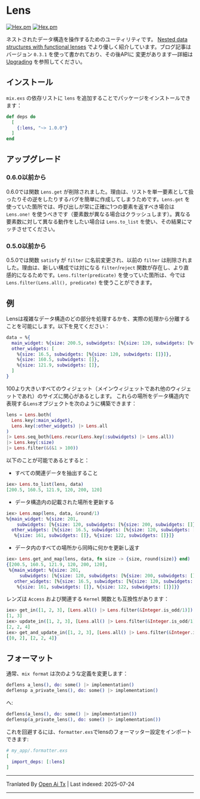 # Lens

[![Hex.pm](http://img.shields.io/hexpm/v/lens.svg)](https://hex.pm/packages/lens) [![Hex.pm](http://img.shields.io/hexpm/dt/lens.svg)](https://hex.pm/packages/lens)

ネストされたデータ構造を操作するためのユーティリティです。
[Nested data structures with functional lenses](https://yapee.svbtle.com/nested-data-structures-with-lens)
でより優しく紹介しています。ブログ記事はバージョン `0.3.1` を使って書かれており、その後APIに
変更があります—詳細は [Upgrading](#upgrading) を参照してください。

## インストール

`mix.exs` の依存リストに `lens` を追加することでパッケージをインストールできます：

```elixir
def deps do
  [
    {:lens, "~> 1.0.0"}
  ]
end
```
## アップグレード

### 0.6.0以前から

0.6.0では関数 `Lens.get` が削除されました。理由は、リストを単一要素として扱ったりその逆をしたりするバグを簡単に作成してしまうためです。`Lens.get` を使っていた箇所では、呼び出しが常に正確に1つの要素を返すべき場合は `Lens.one!` を使うべきです（要素数が異なる場合はクラッシュします）。異なる要素数に対して異なる動作をしたい場合は `Lens.to_list` を使い、その結果にマッチさせてください。

### 0.5.0以前から

0.5.0では関数 `satisfy` が `filter` に名前変更され、以前の `filter` は削除されました。理由は、新しい構成では対になる `filter`/`reject` 関数が存在し、より直感的になるためです。`Lens.filter(predicate)` を使っていた箇所は、今では `Lens.filter(Lens.all(), predicate)` を使うことができます。

## 例

Lensは複雑なデータ構造のどの部分を処理するかを、実際の処理から分離することを可能にします。以下を見てください：








```elixir
data = %{
  main_widget: %{size: 200.5, subwidgets: [%{size: 120, subwidgets: [%{size: 200, subwidgets: []}]}]},
  other_widgets: [
    %{size: 16.5, subwidgets: [%{size: 120, subwidgets: []}]},
    %{size: 160.5, subwidgets: []},
    %{size: 121.9, subwidgets: []},
  ]
}
```

100より大きいすべてのウィジェット（メインウィジェットであれ他のウィジェットであれ）のサイズに関心があるとします。
これらの場所をデータ構造内で表現する`Lens`オブジェクトを次のように構築できます：

```elixir
lens = Lens.both(
  Lens.key(:main_widget),
  Lens.key(:other_widgets) |> Lens.all
)
|> Lens.seq_both(Lens.recur(Lens.key(:subwidgets) |> Lens.all))
|> Lens.key(:size)
|> Lens.filter(&(&1 > 100))
```

以下のことが可能であるとすると：

* すべての関連データを抽出すること

```elixir
iex> Lens.to_list(lens, data)
[200.5, 160.5, 121.9, 120, 200, 120]
```
* データ構造内の記載された場所を更新する


```elixir
iex> Lens.map(lens, data, &round/1)
%{main_widget: %{size: 201,
    subwidgets: [%{size: 120, subwidgets: [%{size: 200, subwidgets: []}]}]},
  other_widgets: [%{size: 16.5, subwidgets: [%{size: 120, subwidgets: []}]},
   %{size: 161, subwidgets: []}, %{size: 122, subwidgets: []}]}
```

* データ内のすべての場所から同時に何かを更新し返す

```elixir
iex> Lens.get_and_map(lens, data, fn size -> {size, round(size)} end)
{[200.5, 160.5, 121.9, 120, 200, 120],
 %{main_widget: %{size: 201,
     subwidgets: [%{size: 120, subwidgets: [%{size: 200, subwidgets: []}]}]},
   other_widgets: [%{size: 16.5, subwidgets: [%{size: 120, subwidgets: []}]},
    %{size: 161, subwidgets: []}, %{size: 122, subwidgets: []}]}}
```
レンズは `Access` および関連する `Kernel` 関数とも互換性があります：


```elixir
iex> get_in([1, 2, 3], [Lens.all() |> Lens.filter(&Integer.is_odd/1)])
[1, 3]
iex> update_in([1, 2, 3], [Lens.all() |> Lens.filter(&Integer.is_odd/1)], fn x -> x + 1 end)
[2, 2, 4]
iex> get_and_update_in([1, 2, 3], [Lens.all() |> Lens.filter(&Integer.is_odd/1)], fn x -> {x - 1, x + 1} end)
{[0, 2], [2, 2, 4]}
```

## フォーマット

通常、`mix format` は次のような定義を変更します： 

```elixir
deflens a_lens(), do: some() |> implementation()
deflensp a_private_lens(), do: some() |> implementation()
```
へ:


```elixir
deflens(a_lens(), do: some() |> implementation())
deflensp(a_private_lens(), do: some() |> implementation())
```
これを回避するには、`formatter.exs`でlensのフォーマッター設定をインポートできます:


```elixir
# my_app/.formatter.exs
[
  import_deps: [:lens]
]
```


---

Tranlated By [Open Ai Tx](https://github.com/OpenAiTx/OpenAiTx) | Last indexed: 2025-07-24

---
